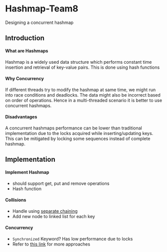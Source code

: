 # Hashmap-Team8
Designing a concurrent hashmap

## Introduction
#### What are Hashmaps  
Hashmap is a widely used data structure which performs constant time insertion and retrieval of key-value pairs. This is done using hash functions

#### Why Concurrency  
If different threads try to modify the hashmap at same time, we might run into race conditions and deadlocks. The data might also be incorrect based on order of operations. Hence in a multi-threaded scenario it is better to use concurrent hashmaps.

#### Disadvantages  
A concurrent hashmaps performance can be lower than traditional implementation due to the locks acquired while inserting/updating keys. This can be mitigated by locking some sequences instead of complete hashmap.

## Implementation
#### Implement Hashmap
- should support get, put and remove operations
- Hash function

#### Collisions
- Handle using [separate chaining](https://www.geeksforgeeks.org/hashing-set-2-separate-chaining/?ref=lbp)
- Add new node to linked list for each key

#### Concurrency
- `Synchronized` Keyword? Has low performance due to locks
- Refer to [this link](https://softwareengineering.stackexchange.com/questions/401503/implementing-a-hash-table-with-true-concurrency) for more approaches